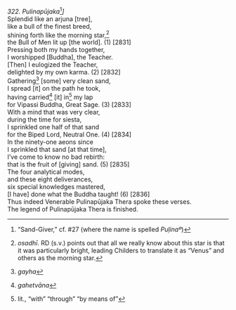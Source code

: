 *322. Pulinapūjaka*[^1]*\]*  
Splendid like an arjuna \[tree\],  
like a bull of the finest breed,  
shining forth like the morning star,[^2]  
the Bull of Men lit up \[the world\]. (1) \[2831\]  
Pressing both my hands together,  
I worshipped \[Buddha\], the Teacher.  
\[Then\] I eulogized the Teacher,  
delighted by my own karma. (2) \[2832\]  
Gathering[^3] \[some\] very clean sand,  
I spread \[it\] on the path he took,  
having carried[^4] \[it\] in[^5] my lap  
for Vipassi Buddha, Great Sage. (3) \[2833\]  
With a mind that was very clear,  
during the time for siesta,  
I sprinkled one half of that sand  
for the Biped Lord, Neutral One. (4) \[2834\]  
In the ninety-one aeons since  
I sprinkled that sand \[at that time\],  
I’ve come to know no bad rebirth:  
that is the fruit of \[giving\] sand. (5) \[2835\]  
The four analytical modes,  
and these eight deliverances,  
six special knowledges mastered,  
\[I have\] done what the Buddha taught! (6) \[2836\]  
Thus indeed Venerable Pulinapūjaka Thera spoke these verses.  
The legend of Pulinapūjaka Thera is finished.  
[^1]: “Sand-Giver,” cf. \#27 (where the name is spelled *Puḷinaº*)  
[^2]: *osadhī*. RD (s.v.) points out that all we really know about this
    star is that it was particularly bright, leading Childers to
    translate it as “Venus” and others as the morning star.  
[^3]: *gayha*  
[^4]: *gahetvāna*  
[^5]: lit., “with” “through” “by means of”
